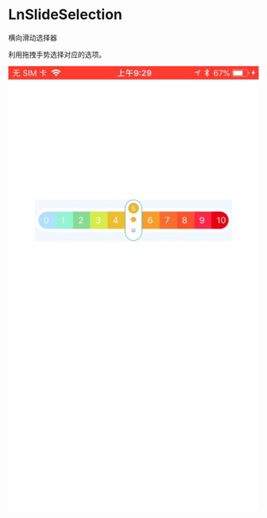 # LnSlideSelection
横向滑动选择器

利用拖拽手势选择对应的选项。

![演示图片](https://github.com/LnOfChina/LnSlideSelection/blob/master/LnSlideSelection/LnSlideSelection/slider/scroll.jpg)
